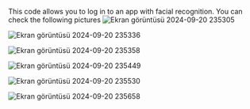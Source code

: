This code allows you to log in to an app with facial recognition.
You can check the following pictures
![Ekran görüntüsü 2024-09-20 235305](https://github.com/user-attachments/assets/61d1899a-b77b-490e-84fb-00a38919982f) 

![Ekran görüntüsü 2024-09-20 235336](https://github.com/user-attachments/assets/8b96ab13-092c-4624-97a1-1e0b17bebdc3)

![Ekran görüntüsü 2024-09-20 235358](https://github.com/user-attachments/assets/d49dd273-5efc-4a43-8f38-4cb6472082aa)

![Ekran görüntüsü 2024-09-20 235449](https://github.com/user-attachments/assets/ab960dea-c272-4532-9b6a-78dd6092e2fa)

![Ekran görüntüsü 2024-09-20 235530](https://github.com/user-attachments/assets/dc691e1c-965c-472b-9ebe-d0e06f7f3161)

![Ekran görüntüsü 2024-09-20 235658](https://github.com/user-attachments/assets/c25593ad-122a-4626-be5d-5458e83ea899)

